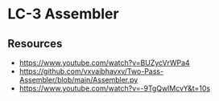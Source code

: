 # LC-3 Assembler

## Resources
- https://www.youtube.com/watch?v=BUZycVrWPa4
- https://github.com/vxvaibhavxv/Two-Pass-Assembler/blob/main/Assembler.py
- https://www.youtube.com/watch?v=-9TgQwlMcvY&t=10s
